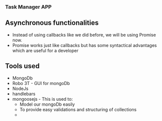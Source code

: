 ### Task Manager APP

## Asynchronous functionalities

- Instead of using callbacks like we did before, we will be using Promise now.
- Promise works just like callbacks but has some syntactical advantages which are useful for a developer

## Tools used

- MongoDb
- Robo 3T - GUI for mongoDb
- NodeJs
- handlebars
- mongoosejs - This is used to:
  - Model our mongoDb easily
  - To provide easy validations and structuring of collections
  -
